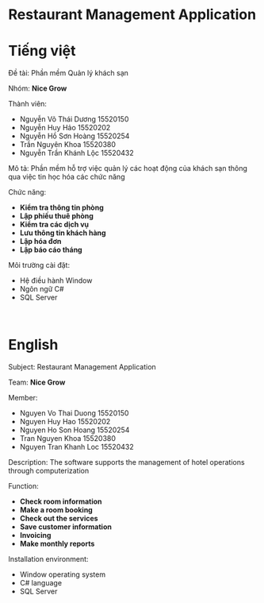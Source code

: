 # Restaurant Management Application

# Tiếng việt 

Đề tài: Phần mềm Quản lý khách sạn

Nhóm: **Nice Grow**

Thành viên:
* Nguyễn Võ Thái Dương	15520150
* Nguyễn Huy Hảo		15520202
* Nguyễn Hồ Sơn Hoàng	15520254
* Trần Nguyên Khoa		15520380
* Nguyễn Trần Khánh Lộc	15520432


Mô tả: Phần mềm hỗ trợ việc quản lý các hoạt động của khách sạn thông qua việc tin học hóa các chức năng

Chức năng:
- **Kiểm tra thông tin phòng**
- **Lập phiếu thuê phòng**
- **Kiểm tra các dịch vụ**
- **Lưu thông tin khách hàng**
- **Lập hóa đơn**
- **Lập báo cáo tháng**

Môi trường cài đặt:
* Hệ điều hành Window
* Ngôn ngữ C#
* SQL Server
    
    
# English 

Subject: Restaurant Management Application

Team: **Nice Grow**

Member:
* Nguyen Vo Thai Duong	15520150
* Nguyen Huy Hao		15520202
* Nguyen Ho Son Hoang	15520254
* Tran Nguyen Khoa		15520380
* Nguyen Tran Khanh Loc	15520432

Description: The software supports the management of hotel operations through computerization

Function:
- **Check room information**
- **Make a room booking**
- **Check out the services**
- **Save customer information**
- **Invoicing**
- **Make monthly reports**

Installation environment:
* Window operating system
* C# language
* SQL Server
